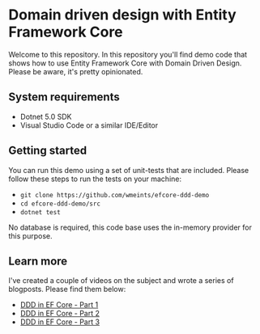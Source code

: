 # Domain driven design with Entity Framework Core

Welcome to this repository. In this repository you'll find demo code that shows 
how to use Entity Framework Core with Domain Driven Design. Please be aware, 
it's pretty opinionated. 

## System requirements

* Dotnet 5.0 SDK
* Visual Studio Code or a similar IDE/Editor

## Getting started

You can run this demo using a set of unit-tests that are included. Please follow
these steps to run the tests on your machine:

* `git clone https://github.com/wmeints/efcore-ddd-demo`
* `cd efcore-ddd-demo/src`
* `dotnet test`

No database is required, this code base uses the in-memory provider 
for this purpose.

## Learn more

I've created a couple of videos on the subject and wrote a series of blogposts.
Please find them below:

* [DDD in EF Core - Part 1](https://www.youtube.com/watch?v=bzI5g6PVM-I)
* [DDD in EF Core - Part 2](https://www.youtube.com/watch?v=D1hSU-q3GLc)
* [DDD in EF Core - Part 3](https://www.youtube.com/watch?v=tgDE87Y5t_8)
